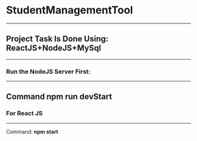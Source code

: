 # StudentManagementTool
----
## Project Task Is Done Using: ReactJS+NodeJS+MySql
----
### Run the NodeJS Server First:
---
Command **npm run devStart**
----
### For React JS
----
Command: **npm start**
